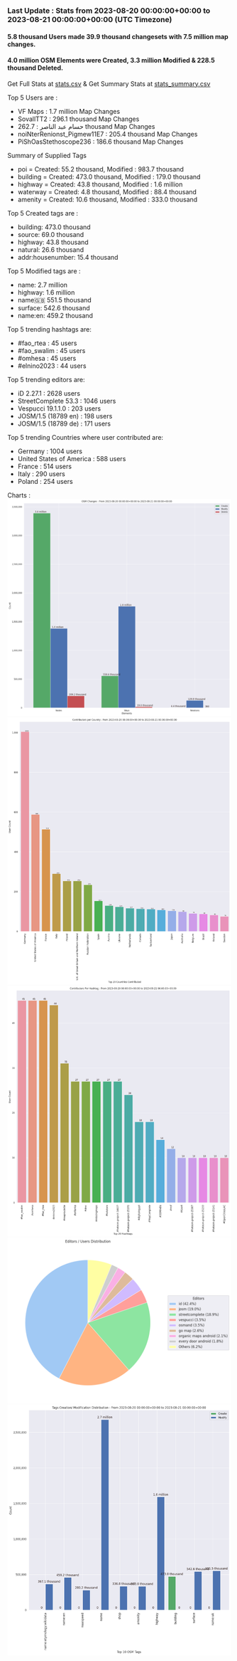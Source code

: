 ### Last Update : Stats from 2023-08-20 00:00:00+00:00 to 2023-08-21 00:00:00+00:00 (UTC Timezone)

#### 5.8 thousand Users made 39.9 thousand changesets with 7.5 million map changes.
#### 4.0 million OSM Elements were Created, 3.3 million Modified & 228.5 thousand Deleted.
Get Full Stats at [stats.csv](/stats/Global/Daily/stats.csv)
 & Get Summary Stats at [stats_summary.csv](/stats/Global/Daily/stats_summary.csv)

Top 5 Users are : 
- VF Maps : 1.7 million Map Changes
- SovallTT2 : 296.1 thousand Map Changes
- حسام عبد الناصر : 262.7 thousand Map Changes
- noiNterRenionst_Pigmew11E7 : 205.4 thousand Map Changes
- PiShOasStethoscope236 : 186.6 thousand Map Changes

Summary of Supplied Tags
- poi = Created: 55.2 thousand, Modified : 983.7 thousand
- building = Created: 473.0 thousand, Modified : 179.0 thousand
- highway = Created: 43.8 thousand, Modified : 1.6 million
- waterway = Created: 4.8 thousand, Modified : 88.4 thousand
- amenity = Created: 10.6 thousand, Modified : 333.0 thousand


Top 5 Created tags are :
- building: 473.0 thousand
- source: 69.0 thousand
- highway: 43.8 thousand
- natural: 26.6 thousand
- addr:housenumber: 15.4 thousand


Top 5 Modified tags are :
- name: 2.7 million
- highway: 1.6 million
- name:uk: 551.5 thousand
- surface: 542.6 thousand
- name:en: 459.2 thousand


Top 5 trending hashtags are:
- #fao_rtea : 45 users
- #fao_swalim : 45 users
- #omhesa : 45 users
- #elnino2023 : 44 users


Top 5 trending editors are:
- iD 2.27.1 : 2628 users
- StreetComplete 53.3 : 1046 users
- Vespucci 19.1.1.0 : 203 users
- JOSM/1.5 (18789 en) : 198 users
- JOSM/1.5 (18789 de) : 171 users


Top 5 trending Countries where user contributed are:
- Germany : 1004 users
- United States of America : 588 users
- France : 514 users
- Italy : 290 users
- Poland : 254 users


 Charts : 
![Alt text](./stats_osm_changes.png) 
![Alt text](./stats_users_per_country.png) 
![Alt text](./stats_users_per_hashtag.png) 
![Alt text](./stats_editors_pie_chart.png) 
![Alt text](./stats_tags.png) 
